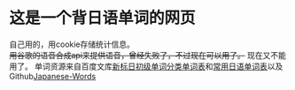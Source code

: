 # 这是一个背日语单词的网页
自己用的，用cookie存储统计信息。  
~~用谷歌的语音合成api来提供语音，曾经失败了，不过现在可以用了。~~ 现在又不能用了。
单词资源来自百度文库[新标日初级单词分类单词表](https://wenku.baidu.com/view/bfdd40e1524de518964b7d0f.html?fixfr=d4gCVqdBE1i7xgCFMDzkrg%253D%253D&fr=income1-search)和[常用日语单词表](https://wenku.baidu.com/view/f2be5c53192e45361166f50e.html?fixfr=gJdmfGWQX33vKterWtBdqA%253D%253D&fr=income1-search)以及Github[Japanese-Words](https://github.com/RabbearSu/Japanese-Words)
